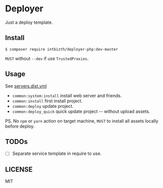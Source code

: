 # Deployer
Just a deploy template.

## Install
```shell
$ composer require intbizth/deployer-php:dev-master
```
`MUST` without `--dev` if use `TrustedProxies`.

## Usage
See [servers.dist.yml](servers.dist.yml)

 - `common:system:install` install web server and friends.
 - `common:install` first install project.
 - `common:deploy` update project.
 - `common:deploy_quick` quick update project -- without upload assets.

 PS. No `npm` or `yarn` action on target machine, `MUST` to install all assets locally before deploy.

## TODOs
  - [ ] Separate service template in require to use.

## LICENSE
MIT
